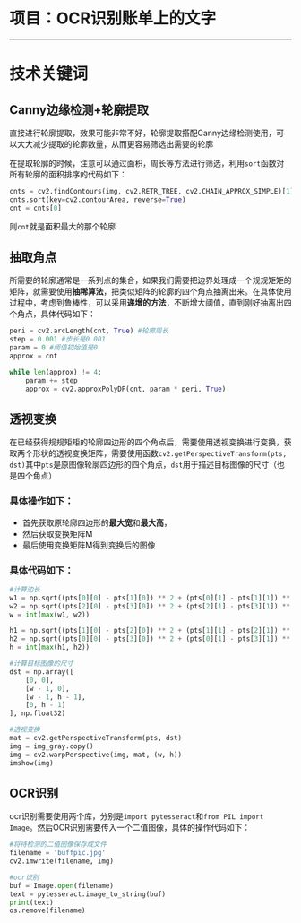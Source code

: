 # 项目：OCR识别账单上的文字

---

# 技术关键词
## **Canny边缘检测+轮廓提取**
直接进行轮廓提取，效果可能非常不好，轮廓提取搭配Canny边缘检测使用，可以大大减少提取的轮廓数量，从而更容易筛选出需要的轮廓

在提取轮廓的时候，注意可以通过面积，周长等方法进行筛选，利用`sort`函数对所有轮廓的面积排序的代码如下：
```python
cnts = cv2.findContours(img, cv2.RETR_TREE, cv2.CHAIN_APPROX_SIMPLE)[1]
cnts.sort(key=cv2.contourArea, reverse=True)
cnt = cnts[0]
```
则`cnt`就是面积最大的那个轮廓

## **抽取角点**
所需要的轮廓通常是一系列点的集合，如果我们需要把边界处理成一个规规矩矩的矩阵，就需要使用**抽稀算法**，把类似矩阵的轮廓的四个角点抽离出来。在具体使用过程中，考虑到鲁棒性，可以采用**递增的方法**，不断增大阈值，直到刚好抽离出四个角点，具体代码如下：
```python
peri = cv2.arcLength(cnt, True) #轮廓周长
step = 0.001 #步长是0.001
param = 0 #阈值初始值是0
approx = cnt

while len(approx) != 4:
    param += step
    approx = cv2.approxPolyDP(cnt, param * peri, True)
```
## **透视变换**
在已经获得规规矩矩的轮廓四边形的四个角点后，需要使用透视变换进行变换，获取两个形状的透视变换矩阵，需要使用函数`cv2.getPerspectiveTransform(pts, dst)`其中`pts`是原图像轮廓四边形的四个角点，`dst`用于描述目标图像的尺寸（也是四个角点）

### 具体操作如下：
- 首先获取原轮廓四边形的**最大宽**和**最大高**，
- 然后获取变换矩阵M
- 最后使用变换矩阵M得到变换后的图像

### 具体代码如下：
```python
#计算边长
w1 = np.sqrt((pts[0][0] - pts[1][0]) ** 2 + (pts[0][1] - pts[1][1]) ** 2)
w2 = np.sqrt((pts[2][0] - pts[3][0]) ** 2 + (pts[2][1] - pts[3][1]) ** 2)
w = int(max(w1, w2))

h1 = np.sqrt((pts[1][0] - pts[2][0]) ** 2 + (pts[1][1] - pts[2][1]) ** 2)
h2 = np.sqrt((pts[0][0] - pts[3][0]) ** 2 + (pts[0][1] - pts[3][1]) ** 2)
h = int(max(h1, h2))

#计算目标图像的尺寸
dst = np.array([
    [0, 0],
    [w - 1, 0],
    [w - 1, h - 1],
    [0, h - 1]
], np.float32)

#透视变换
mat = cv2.getPerspectiveTransform(pts, dst)
img = img_gray.copy()
img = cv2.warpPerspective(img, mat, (w, h))
imshow(img)
```
## **OCR识别**
ocr识别需要使用两个库，分别是`import pytesseract`和`from PIL import Image`。然后OCR识别需要传入一个二值图像，具体的操作代码如下：
```python
#将待检测的二值图像保存成文件
filename = 'buffpic.jpg'
cv2.imwrite(filename, img)

#ocr识别
buf = Image.open(filename)
text = pytesseract.image_to_string(buf)
print(text)
os.remove(filename)
```